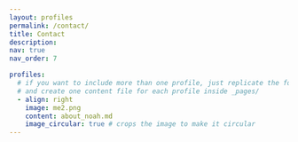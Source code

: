 ```yaml
---
layout: profiles
permalink: /contact/
title: Contact
description: 
nav: true
nav_order: 7

profiles:
  # if you want to include more than one profile, just replicate the following block
  # and create one content file for each profile inside _pages/
  - align: right
    image: me2.png
    content: about_noah.md
    image_circular: true # crops the image to make it circular
---
```



